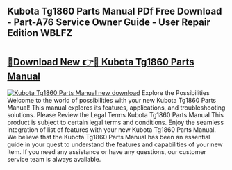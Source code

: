 ## Kubota Tg1860 Parts Manual PDf Free Download - Part-A76 Service Owner Guide - User Repair Edition WBLFZ

# <h2><a href="http://bc28502.oget.top/?id=Kubota+Tg1860+Parts+Manual">🔗Download New 👉🔴 Kubota Tg1860 Parts Manual</a></h2>

[![Kubota Tg1860 Parts Manual new download](https://i.imgur.com/5g1atiW.png)](http://bc28502.oget.top/?id=Kubota+Tg1860+Parts+Manual)
Explore the Possibilities Welcome to the world of possibilities with your new Kubota Tg1860 Parts Manual! This manual explores its features, applications, and troubleshooting solutions. Please Review the Legal Terms Kubota Tg1860 Parts Manual This product is subject to certain legal terms and conditions. Enjoy the seamless integration of list of features with your new Kubota Tg1860 Parts Manual. We believe that the Kubota Tg1860 Parts Manual has been an essential guide in your quest to understand the features and capabilities of your new item. If you need any assistance or have any questions, our customer service team is always available.
